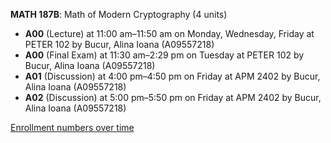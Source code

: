 **MATH 187B**: Math of Modern Cryptography (4 units)

- **A00** (Lecture) at 11:00 am–11:50 am on Monday, Wednesday, Friday at PETER 102 by Bucur, Alina Ioana (A09557218)
- **A00** (Final Exam) at 11:30 am–2:29 pm on Tuesday at PETER 102 by Bucur, Alina Ioana (A09557218)
- **A01** (Discussion) at 4:00 pm–4:50 pm on Friday at APM 2402 by Bucur, Alina Ioana (A09557218)
- **A02** (Discussion) at 5:00 pm–5:50 pm on Friday at APM 2402 by Bucur, Alina Ioana (A09557218)

[Enrollment numbers over time](./MATH187B.tsv)
